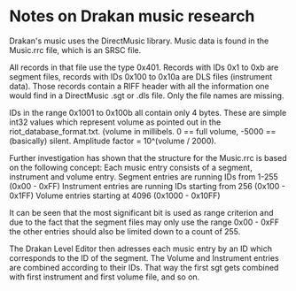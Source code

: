 
Notes on Drakan music research
==============================

Drakan's music uses the DirectMusic library. Music data is found in the Music.rrc file,
which is an SRSC file.

All records in that file use the type 0x401. Records with IDs 0x1 to 0xb are segment files,
records with IDs 0x100 to 0x10a are DLS files (instrument data). Those records contain a RIFF
header with all the information one would find in a DirectMusic .sgt or .dls file. Only
the file names are missing.

IDs in the range 0x1001 to 0x100b all contain only 4 bytes. These are simple int32 values which represent volume as pointed out in the riot_database_format.txt. (volume in millibels. 0 == full volume, -5000 == (basically) silent. Amplitude factor = 10^(volume / 2000).

Further investigation has shown that the structure for the Music.rrc is based on the following concept:
Each music entry consists of a segment, instrument and volume entry. 
Segment entries are running IDs from 1-255 (0x00 - 0xFF)
Instrument entries are running IDs starting from 256 (0x100 - 0x1FF)
Volume entries starting at 4096 (0x1000 - 0x10FF)

It can be seen that the most significant bit is used as range criterion and due to the fact that the segment files may only use the range 0x00 - 0xFF the other entries should also be limited down to a count of 255. 

The Drakan Level Editor then adresses each music entry by an ID which corresponds to the ID of the segment. The Volume and Instrument entries are combined according to their IDs. That way the first sgt gets combined with first instrument and first volume file, and so on.
